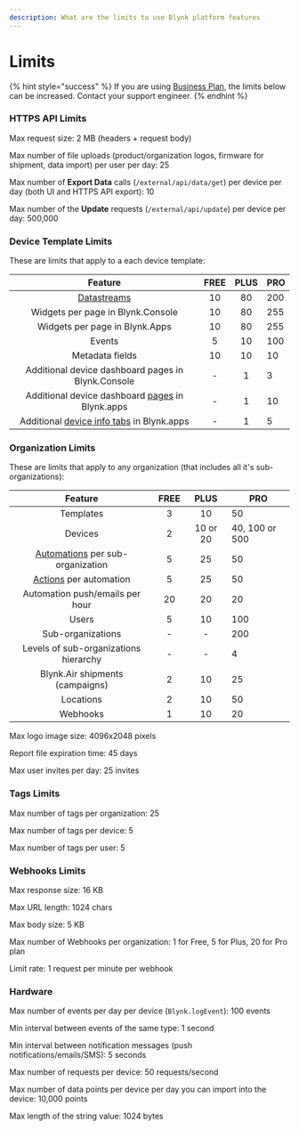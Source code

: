 ```yaml
---
description: What are the limits to use Blynk platform features
---
```


# Limits

{% hint style="success" %}
If you are using [Business Plan](https://blynk.io/pricing/business-plan), the limits below can be increased. Contact your support engineer.
{% endhint %}

###

### HTTPS API Limits

Max request size: 2 MB (headers + request body)

Max number of file uploads (product/organization logos, firmware for shipment, data import) per user per day: 25

Max number of **Export Data** calls (`/external/api/data/get`) per device per day (both UI and HTTPS API export): 10

Max number of the **Update** requests (`/external/api/update`) per device per day: 500,000





### Device Template Limits

These are limits that apply to a each device template:

|                                                 Feature                                                 | FREE | PLUS | PRO |
| :-----------------------------------------------------------------------------------------------------: | :--: | :--: | --- |
|                                  [Datastreams](templates/datastreams/)                                  |  10  |  80  | 200 |
|                                    Widgets per page in Blynk.Console                                    |  10  |  80  | 255 |
|                                      Widgets per page in Blynk.Apps                                     |  10  |  80  | 255 |
|                                                  Events                                                 |   5  |  10  | 100 |
|                                             Metadata fields                                             |  10  |  10  | 10  |
|                            Additional device dashboard pages in Blynk.Console                           |   -  |   1  | 3   |
|      Additional device dashboard [pages](https://docs.blynk.io/en/blynk.apps/pages) in Blynk.apps       |   -  |   1  | 10  |
| Additional [device info tabs](https://docs.blynk.io/en/blynk.apps/pages#device-info-tabs) in Blynk.apps |   -  |   1  | 5   |



### Organization Limits

These are limits that apply to any organization (that includes all it's sub-organizations):

|                                     Feature                                     | FREE |   PLUS   | PRO            |
| :-----------------------------------------------------------------------------: | :--: | :------: | -------------- |
|                                    Templates                                    |   3  |    10    | 50             |
|                                     Devices                                     |   2  | 10 or 20 | 40, 100 or 500 |
|          [Automations](../concepts/automations.md) per sub-organization         |   5  |    25    | 50             |
| [Actions](https://docs.blynk.io/en/concepts/automations#actions) per automation |   5  |    25    | 50             |
|                         Automation push/emails per hour                         |  20  |    20    | 20             |
|                                      Users                                      |   5  |    10    | 100            |
|                                Sub-organizations                                |   -  |     -    | 200            |
|                      Levels of sub-organizations hierarchy                      |   -  |     -    | 4              |
|                         Blynk.Air shipments (campaigns)                         |   2  |    10    | 25             |
|                                    Locations                                    |   2  |    10    | 50             |
|                                     Webhooks                                    |   1  |    10    | 20             |



Max logo image size: 4096x2048 pixels

Report file expiration time: 45 days

Max user invites per day: 25 invites



### Tags Limits

Max number of tags per organization: 25

Max number of tags per device: 5

Max number of tags per user: 5



### Webhooks Limits

Max response size: 16 KB

Max URL length: 1024 chars

Max body size: 5 KB

Max number of Webhooks per organization: 1 for Free, 5 for Plus, 20 for Pro plan

Limit rate: 1 request per minute per webhook



### Hardware

Max number of events per day per device (`Blynk.logEvent`): 100 events

Min interval between events of the same type: 1 second

Min interval between notification messages (push notifications/emails/SMS): 5 seconds

Max number of requests per device: 50 requests/second

Max number of data points per device per day you can import into the device: 10,000 points

Max length of the string value: 1024 bytes

























